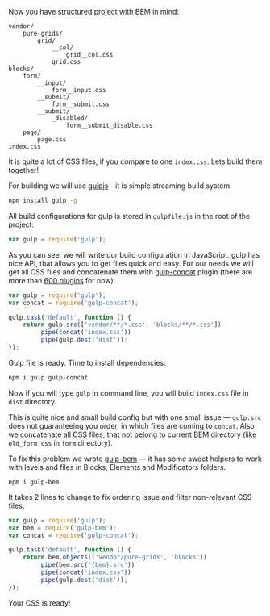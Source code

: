 Now you have structured project with BEM in mind:

```
vendor/
    pure-grids/
        grid/
            __col/
                grid__col.css
            grid.css
blocks/
    form/
        __input/
            form__input.css
        __submit/
            form__submit.css
        __submit/
            _disabled/
                form__submit_disable.css
    page/
        page.css
index.css
```

It is quite a lot of CSS files, if you compare to one `index.css`. Lets build them together!

For building we will use [gulpjs][gulp] - it is simple streaming build system.

```bash
npm install gulp -g
```

All build configurations for gulp is stored in `gulpfile.js` in the root of the project:

```js
var gulp = require('gulp');
```

As you can see, we will write our build configuration in JavaScript. gulp has nice API, that allows you to get files quick and easy. For our needs we will get all CSS files and concatenate them with [gulp-concat][gulp-concat] plugin (there are more than [600 plugins][gulp-plugins] for now):

```js
var gulp = require('gulp');
var concat = require('gulp-concat');

gulp.task('default', function () {
    return gulp.src(['vendor/**/*.css', 'blocks/**/*.css'])
        .pipe(concat('index.css'))
        .pipe(gulp.dest('dist'));
});
```

Gulp file is ready. Time to install dependencies: 

```bash
npm i gulp gulp-concat
```

Now if you will type `gulp` in command line, you will build `index.css` file in `dist` directory.

This is quite nice and small build config but with one small issue — `gulp.src` does not guaranteeing you order, in which files are coming to `concat`. Also we concatenate all CSS files, that not belong to current BEM directory (like `old_form.css` in `form` directory).

To fix this problem we wrote [gulp-bem][gulp-bem] — it has some sweet helpers to work with levels and files in Blocks, Elements and Modificators folders.

```
npm i gulp-bem
```

It takes 2 lines to change to fix ordering issue and filter non-relevant CSS files:

```js
var gulp = require('gulp');
var bem = require('gulp-bem');
var concat = require('gulp-concat');

gulp.task('default', function () {
    return bem.objects(['vendor/pure-grids', 'blocks'])
        .pipe(bem.src('{bem}.src'))
        .pipe(concat('index.css'))
        .pipe(gulp.dest('dist'));
});
```

Your CSS is ready!

[gulp]: https://github.com/gulpjs/gulp
[gulp-plugins]: http://gulpjs.com/plugins/
[gulp-concat]: https://github.com/wearefractal/gulp-concat
[gulp-bem]: https://github.com/floatdrop/gulp-bem 